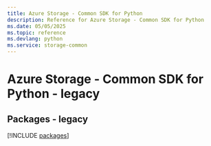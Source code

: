 ```yaml
---
title: Azure Storage - Common SDK for Python
description: Reference for Azure Storage - Common SDK for Python
ms.date: 05/05/2025
ms.topic: reference
ms.devlang: python
ms.service: storage-common
---
```

# Azure Storage - Common SDK for Python - legacy
## Packages - legacy
[!INCLUDE [packages](storage---common-index.md)]